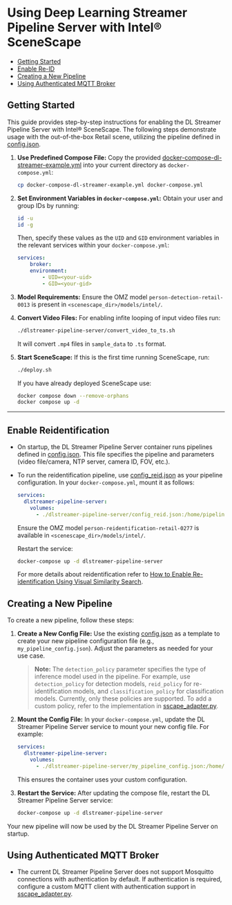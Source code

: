 # Using Deep Learning Streamer Pipeline Server with Intel® SceneScape

- [Getting Started](#getting-started)
- [Enable Re-ID](#enable-reidentification)
- [Creating a New Pipeline](#creating-a-new-pipeline)
- [Using Authenticated MQTT Broker](#using-authenticated-mqtt-broker)

## Getting Started

This guide provides step-by-step instructions for enabling the DL Streamer Pipeline Server with Intel® SceneScape. The following steps demonstrate usage with the out-of-the-box Retail scene, utilizing the pipeline defined in [config.json](./config.json).

1. **Use Predefined Compose File:**
    Copy the provided [docker-compose-dl-streamer-example.yml](../sample_data/docker-compose-dl-streamer-example.yml) into your current directory as `docker-compose.yml`:
    ```sh
    cp docker-compose-dl-streamer-example.yml docker-compose.yml
    ```

2. **Set Environment Variables in `docker-compose.yml`:**
    Obtain your user and group IDs by running:
    ```sh
    id -u
    id -g
    ```
    Then, specify these values as the `UID` and `GID` environment variables in the relevant services within your `docker-compose.yml`:
    ```yaml
    services:
        broker:
        environment:
            - UID=<your-uid>
            - GID=<your-gid>
    ```

3. **Model Requirements:**
    Ensure the OMZ model `person-detection-retail-0013` is present in `<scenescape_dir>/models/intel/`.

4. **Convert Video Files:**
    For enabling infite looping of input video files run:
    ```sh
    ./dlstreamer-pipeline-server/convert_video_to_ts.sh
    ```
    It will convert `.mp4` files in `sample_data` to `.ts` format.

5. **Start SceneScape:**
    If this is the first time running SceneScape, run:
    ```sh
    ./deploy.sh
    ```
    If you have already deployed SceneScape use:
    ```sh
    docker compose down --remove-orphans
    docker compose up -d
    ```

---
## Enable Reidentification

- On startup, the DL Streamer Pipeline Server container runs pipelines defined in [config.json](./config.json). This file specifies the pipeline and parameters (video file/camera, NTP server, camera ID, FOV, etc.).

- To run the reidentification pipeline, use [config_reid.json](./config_reid.json) as your pipeline configuration. In your `docker-compose.yml`, mount it as follows:
    ```yaml
    services:
      dlstreamer-pipeline-server:
        volumes:
          - ./dlstreamer-pipeline-server/config_reid.json:/home/pipeline-server/config.json

    ```
    Ensure the OMZ model `person-reidentification-retail-0277` is available in `<scenescape_dir>/models/intel/`.

    Restart the service:
    ```sh
    docker-compose up -d dlstreamer-pipeline-server
    ```
    For more details about reidentification refer to [How to Enable Re-identification Using Visual Similarity Search](../docs/user-guide/How-to-enable-reidentification.md).

## Creating a New Pipeline

To create a new pipeline, follow these steps:

1. **Create a New Config File:**
    Use the existing [config.json](./config.json) as a template to create your new pipeline configuration file (e.g., `my_pipeline_config.json`). Adjust the parameters as needed for your use case.

    > **Note:** The `detection_policy` parameter specifies the type of inference model used in the pipeline. For example, use `detection_policy` for detection models, `reid_policy` for re-identification models, and `classification_policy` for classification models. Currently, only these policies are supported. To add a custom policy, refer to the implementation in [sscape_adapter.py](./user_scripts/gvapython/sscape/sscape_adapter.py).

2. **Mount the Config File:**
    In your `docker-compose.yml`, update the DL Streamer Pipeline Server service to mount your new config file. For example:
    ```yaml
    services:
      dlstreamer-pipeline-server:
        volumes:
          - ./dlstreamer-pipeline-server/my_pipeline_config.json:/home/pipeline-server/config.json
    ```
    This ensures the container uses your custom configuration.

3. **Restart the Service:**
    After updating the compose file, restart the DL Streamer Pipeline Server service:
    ```sh
    docker-compose up -d dlstreamer-pipeline-server
    ```

Your new pipeline will now be used by the DL Streamer Pipeline Server on startup.

## Using Authenticated MQTT Broker
- The current DL Streamer Pipeline Server does not support Mosquitto connections with authentication by default. If authentication is required, configure a custom MQTT client with authentication support in [sscape_adapter.py](./user_scripts/gvapython/sscape/sscape_adapter.py).
